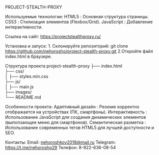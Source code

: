 PROJECT-STEALTH-PROXY

Используемые технологии:
    HTML5 : Основная структура страницы.
    CSS3 : Стилизация элементов (Flexbox/Grid).
    JavaScript : Добавление интерактивности.

Ссылка на сайт:
    https://projectstealthproxy.ru/

Установка и запуск: 
    1. Склонируйте репозиторий:
        git clone https://github.com/nehorosho/project-stealth-proxy.git
    2.Откройте файл index.html в браузере.

Структура проекта
    project-stealth-proxy
    ├── index.html         
    ├── css/                
    │   ├── styles.min.css      
    ├── js/                 
    │   ├── main.js         
    ├── images/            
    └── README.md           

Особенности проекта:
    Адаптивный дизайн : Резюме корректно отображается на устройствах (ПК, смартфоны).
    Интерактивность : Использование JavaScript для создания динамических элементов (выползающее меню для смартфонов).
    Семантическая разметка : Использование современных тегов HTML5 для лучшей доступности и SEO.

Контакты:
    Email: nehoroshkov2018@mail.ru
    Telegram: https://t.me/nehorosho29
    Телефон: 8-922-636-08-54